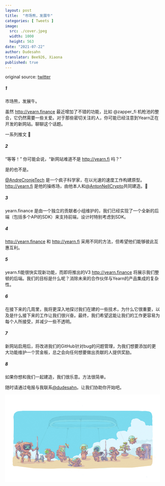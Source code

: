 ```yaml
---
layout: post
title:  "市场熊，发展牛"
categories: [ Tweets ]
image:
  src: ./cover.jpeg
  width: 1000
  height: 563
date: "2021-07-22"
author: Dudesahn
translator: Bee926, Xiaona
published: true
---
```


original source: [twitter](https://twitter.com/dudesahn/status/1417898521685078016)

##### 1

市场熊，发展牛。

虽然 http://yearn.finance 最近增加了不错的功能，比如 @zapper_fi 机枪池的整合，它仍然需要一些关爱。对于那些密切关注的人，你可能已经注意到Yearn正在开发的新网站。聊聊这个话题。

一系列推文 🧵

##### 2

“等等！” 你可能会说，“新网站难道不是 http://yearn.fi 吗？” 

是的也不是。

[@AndreCronjeTech](https://twitter.com/AndreCronjeTech) 是一个疯子科学家，在以光速的速度工作构建原型。http://yearn.fi 是他的操练场，由他本人和[@AntonNellCrypto](https://twitter.com/AntonNellCrypto)共同建造。🧪

##### 3

yearn.finance 是由一个独立的贡献者小组维护的，我们已经实现了一个全新的后端（包括多个API的SDK）来支持前端，设计时特别考虑到SDK。

##### 4

http://yearn.finance 和 http://yearn.fi 采用不同的方法，但希望他们能够彼此互惠互利。

##### 5

yearn.fi能很快实现新功能，而即将推出的V3 http://yearn.finance 将展示我们整顿的后端。我们的目标是什么呢？消除未来的合作伙伴与Yearn的产品集成的复杂性。

##### 6

在接下来的几周里，我将更深入地探讨我们在建的一些技术，为什么它很重要，以及是什么接下来的工作让我们很兴奋。最终，我们希望这能让我们的工作更容易为每个人所接受，并减少一些不透明。

##### 7

新网站启用后，将改进我们的GitHub针对bug的问题管理，为我们想要添加的更大功能维护一个赏金板，总之会向任何想要做出贡献的人提供奖励。

##### 8

如果你想和我们一起建造，我们很乐意。方法很简单。

随时请通过电报与我联系[@dudesahn](https://twitter.com/dudesahn)。让我们协助你开始吧。

![](image1.jpeg?w=1000&h=563)